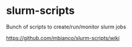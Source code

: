 slurm-scripts
=============

Bunch of scripts to create/run/monitor slurm jobs

https://github.com/mbianco/slurm-scripts/wiki
